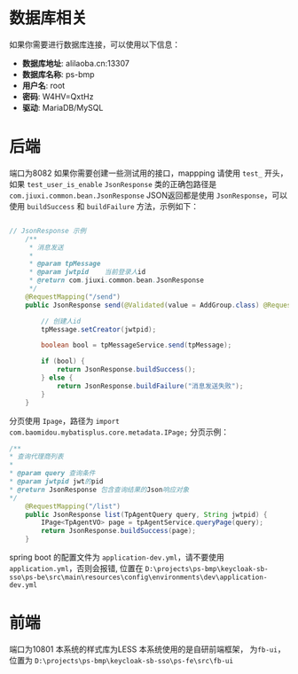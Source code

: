 # 数据库相关
如果你需要进行数据库连接，可以使用以下信息：
- **数据库地址**: alilaoba.cn:13307
- **数据库名称**: ps-bmp
- **用户名**: root
- **密码**: W4HV=QxtHz
- **驱动**: MariaDB/MySQL

# 后端
端口为8082
如果你需要创建一些测试用的接口，mappping 请使用 `test_` 开头，如果 `test_user_is_enable`
`JsonResponse` 类的正确包路径是`com.jiuxi.common.bean.JsonResponse`
JSON返回都是使用 `JsonResponse`，可以使用 `buildSuccess` 和 `buildFailure` 方法，示例如下：
``` java

// JsonResponse 示例
    /**
     * 消息发送
     *
     * @param tpMessage
     * @param jwtpid    当前登录人id
     * @return com.jiuxi.common.bean.JsonResponse
     */
    @RequestMapping("/send")
    public JsonResponse send(@Validated(value = AddGroup.class) @RequestBody TpMessageVO tpMessage, String jwtpid) {

        // 创建人id
        tpMessage.setCreator(jwtpid);

        boolean bool = tpMessageService.send(tpMessage);

        if (bool) {
            return JsonResponse.buildSuccess();
        } else {
            return JsonResponse.buildFailure("消息发送失败");
        }
    }

```

分页使用 `Ipage`，路径为 `import com.baomidou.mybatisplus.core.metadata.IPage;`
分页示例：
``` java
/** 
* 查询代理商列表
*
* @param query 查询条件
* @param jwtpid jwt的pid
* @return JsonResponse 包含查询结果的Json响应对象
*/
    @RequestMapping("/list")
    public JsonResponse list(TpAgentQuery query, String jwtpid) {
        IPage<TpAgentVO> page = tpAgentService.queryPage(query);
        return JsonResponse.buildSuccess(page);
    }
```
spring boot 的配置文件为 `application-dev.yml`，请不要使用 `application.yml`，否则会报错, 位置在 `D:\projects\ps-bmp\keycloak-sb-sso\ps-be\src\main\resources\config\environments\dev\application-dev.yml`

# 前端
端口为10801
本系统的样式库为LESS
本系统使用的是自研前端框架， 为`fb-ui`，位置为 `D:\projects\ps-bmp\keycloak-sb-sso\ps-fe\src\fb-ui`


